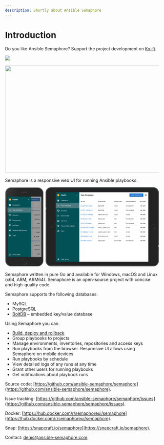 ```yaml
---
description: Shortly about Ansible Semaphore
---
```


# Introduction

Do you like Ansible Semaphore? Support the project development on [Ko-fi](https://ko-fi.com/fiftin).

[![](https://storage.ko-fi.com/cdn/generated/rsi79788u/rest-f158b65a35c69ae5f97c2312cbe10c46-nftfob77.jpg)](https://ko-fi.com/fiftin)

<a href="https://ko-fi.com/fiftin">
  <img width="600" height="350" src="https://storage.ko-fi.com/cdn/generated/rsi79788u/rest-f158b65a35c69ae5f97c2312cbe10c46-nftfob77.jpg">
</a>

Semaphore is a responsive web UI for running Ansible playbooks.


![](<.gitbook/assets/image (3).png>)

Semaphore written in pure Go and available for Windows, macOS and Linux (x64, ARM, ARM64). Semaphore is an open-source project with concise and high-quality code.

Semaphore supports the following databases:

* MySQL
* PostgreSQL
* [BoltDB](https://github.com/etcd-io/bbolt) – embedded key/value database

Using Semaphore you can:

* [Build, deploy and rollback](administration-guide/cicd.md)
* Group playbooks to projects
* Manage environments, inventories, repositories and access keys
* Run playbooks from the browser. Responsive UI allows using Semaphore on mobile devices
* Run playbooks by schedule
* View detailed logs of any runs at any time
* Grant other users for running playbooks
* Get notifications about playbook runs

Source code: [https://github.com/ansible-semaphore/semaphore](https://github.com/ansible-semaphore/semaphore).

Issue tracking: [https://github.com/ansible-semaphore/semaphore/issues](https://github.com/ansible-semaphore/semaphore/issues).

Docker: [https://hub.docker.com/r/semaphoreui/semaphore](https://hub.docker.com/r/semaphoreui/semaphore).

Snap: [https://snapcraft.io/semaphore](https://snapcraft.io/semaphore).

Contact: [denis@ansible-semaphore.com](mailto:denis@fastlix.com)
